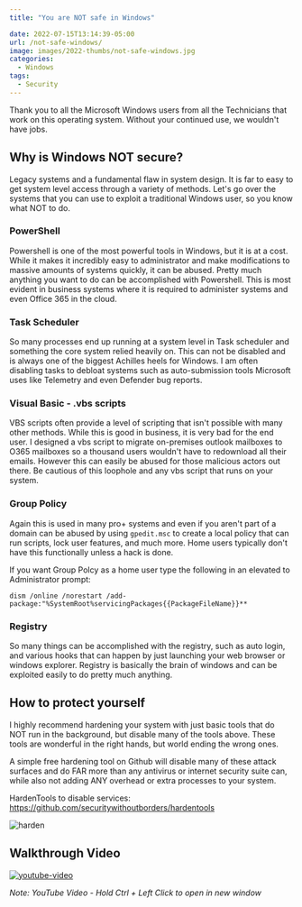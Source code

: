 ```yaml
---
title: "You are NOT safe in Windows"

date: 2022-07-15T13:14:39-05:00
url: /not-safe-windows/
image: images/2022-thumbs/not-safe-windows.jpg
categories:
  - Windows
tags:
  - Security
---
```

Thank you to all the Microsoft Windows users from all the Technicians that work on this operating system. Without your continued use, we wouldn't have jobs. 
<!--more-->
## Why is Windows NOT secure?
Legacy systems and a fundamental flaw in system design. It is far to easy to get system level access through a variety of methods. Let's go over the systems that you can use to exploit a traditional Windows user, so you know what NOT to do. 

### PowerShell
Powershell is one of the most powerful tools in Windows, but it is at a cost. While it makes it incredibly easy to administrator and make modifications to massive amounts of systems quickly, it can be abused. Pretty much anything you want to do can be accomplished with Powershell. This is most evident in business systems where it is required to administer systems and even Office 365 in the cloud. 

### Task Scheduler
So many processes end up running at a system level in Task scheduler and something the core system relied heavily on. This can not be disabled and is always one of the biggest Achilles heels for Windows. I am often disabling tasks to debloat systems such as auto-submission tools Microsoft uses like Telemetry and even Defender bug reports. 

### Visual Basic - .vbs scripts
VBS scripts often provide a level of scripting that isn't possible with many other methods. While this is good in business, it is very bad for the end user. I designed a vbs script to migrate on-premises outlook mailboxes to O365 mailboxes so a thousand users wouldn't have to redownload all their emails. However this can easily be abused for those malicious actors out there. Be cautious of this loophole and any vbs script that runs on your system. 

### Group Policy
Again this is used in many pro+ systems and even if you aren't part of a domain can be abused by using `gpedit.msc` to create a local policy that can run scripts, lock user features, and much more. Home users typically don't have this functionally unless a hack is done. 

If you want Group Polcy as a home user type the following in an elevated to Administrator prompt:
```
dism /online /norestart /add-package:"%SystemRoot%servicingPackages{{PackageFileName}}**
```

### Registry
So many things can be accomplished with the registry, such as auto login, and various hooks that can happen by just launching your web browser or windows explorer. Registry is basically the brain of windows and can be exploited easily to do pretty much anything.

## How to protect yourself
I highly recommend hardening your system with just basic tools that do NOT run in the background, but disable many of the tools above. These tools are wonderful in the right hands, but world ending the wrong ones. 

A simple free hardening tool on Github will disable many of these attack surfaces and do FAR more than any antivirus or internet security suite can, while also not adding ANY overhead or extra processes to your system. 

HardenTools to disable services: <https://github.com/securitywithoutborders/hardentools>

![harden](/images/2022/hardentools.png)

## Walkthrough Video

[![youtube-video](https://img.youtube.com/vi/Bh8HqxxI4pc/0.jpg)](https://www.youtube.com/watch?v=Bh8HqxxI4pc)

_Note: YouTube Video - Hold Ctrl + Left Click to open in new window_

